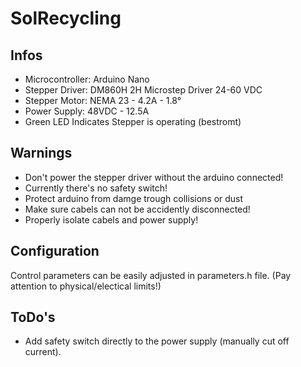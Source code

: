 # SolRecycling

## Infos
- Microcontroller: Arduino Nano
- Stepper Driver: DM860H 2H Microstep Driver 24-60 VDC
- Stepper Motor: NEMA 23 - 4.2A - 1.8°
- Power Supply: 48VDC - 12.5A
- Green LED Indicates Stepper is operating (bestromt)

## Warnings
- Don't power the stepper driver without the arduino connected!
- Currently there's no safety switch!
- Protect arduino from damge trough collisions or dust
- Make sure cabels can not be accidently disconnected!
- Properly isolate cabels and power supply!

## Configuration
Control parameters can be easily adjusted in parameters.h file. (Pay attention to physical/electical limits!)

## ToDo's
- Add safety switch directly to the power supply (manually cut off current).
